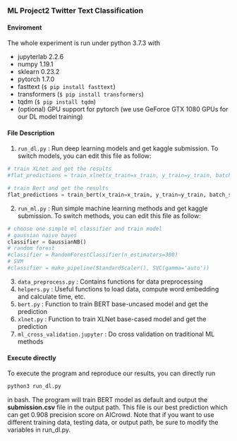 ### ML Project2 Twitter Text Classification

#### Enviroment

The whole experiment is run under python 3.7.3 with
- jupyterlab 2.2.6
- numpy 1.19.1
- sklearn 0.23.2
- pytorch 1.7.0
- fasttext (```$ pip install fasttext```)
- transformers (```$ pip install transformers```)
- tqdm (```$ pip install tqdm```)
- (optional) GPU support for pytorch (we use GeForce GTX 1080 GPUs for our DL model training)

#### File Description

1. ```run_dl.py``` : Run deep learning models and get kaggle submission. To switch models, you can edit this file as follow:
```python
# train XLnet and get the results
#flat_predictions = train_xlnet(x_train=x_train, y_train=y_train, batch_size=32, lr=2e-5, epochs=3, ids=ids, x_test=x_test)

# train Bert and get the results
flat_predictions = train_bert(x_train=x_train, y_train=y_train, batch_size=32, lr=2e-5, epochs=4, ids=ids, x_test=x_test)

```
2. ```run_ml.py``` : Run simple machine learning methods and get kaggle submission. To switch methods, you can edit this file as follow:
```python
# choose one simple ml classifier and train model
# gaussian naive bayes
classifier = GaussianNB()
# random forest
#classifier = RandomForestClassifier(n_estimators=300)
# SVM
#classifier = make_pipeline(StandardScaler(), SVC(gamma='auto'))

```
3. ```data_preprocess.py``` : Contains functions for data preprocessing
4. ```helpers.py``` : Useful functions to load data, compute word embedding and calculate time, etc.
5. ```bert.py``` : Function to train BERT base-uncased model and get the prediction 
6. ```xlnet.py``` : Function to train XLNet base-cased model and get the prediction
7. ```ml_cross_validation.jupyter``` : Do cross validation on traditional ML methods

#### Execute directly

To execute the program and reproduce our results, you can directly run
```bash
python3 run_dl.py
```
in bash. The program will train BERT model as default and output the __submission.csv__ file in the output path. This file is our best prediction which can get 0.908 precision score on AICrowd. Note that if you want to use different training data, testing data, or output path, be sure to modify the variables in run_dl.py.

